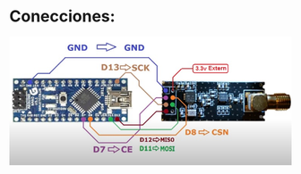 # Conecciones:

![alt text](https://github.com/alfajor144/Alfa-Arduino/blob/master/nRFL24/nRF24L.jpg?raw=true)
